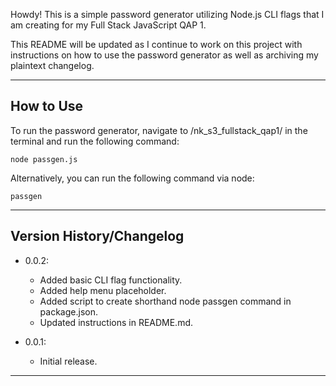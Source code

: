Howdy! This is a simple password generator utilizing Node.js CLI flags that I am creating for my Full Stack JavaScript QAP 1.

This README will be updated as I continue to work on this project with instructions on how to use the password generator
as well as archiving my plaintext changelog.

--------------------------------

## How to Use

To run the password generator, navigate to /nk_s3_fullstack_qap1/ in the terminal and run the following command:
```
node passgen.js
``` 

Alternatively, you can run the following command via node:
```
passgen
```


--------------------------------

## Version History/Changelog

- 0.0.2:
    - Added basic CLI flag functionality.
    - Added help menu placeholder.
    - Added script to create shorthand node passgen command in package.json.
    - Updated instructions in README.md.



- 0.0.1:
    - Initial release.


--------------------------------